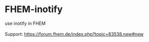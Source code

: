 # FHEM-inotify
use inotify in FHEM<br /><br />
Support: https://forum.fhem.de/index.php?topic=83538.new#new
